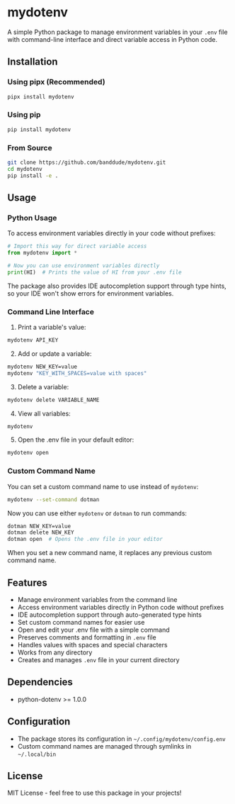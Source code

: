# mydotenv

A simple Python package to manage environment variables in your `.env` file with command-line interface and direct variable access in Python code.

## Installation

### Using pipx (Recommended)
```bash
pipx install mydotenv
```

### Using pip
```bash
pip install mydotenv
```

### From Source
```bash
git clone https://github.com/banddude/mydotenv.git
cd mydotenv
pip install -e .
```

## Usage

### Python Usage

To access environment variables directly in your code without prefixes:

```python
# Import this way for direct variable access
from mydotenv import *

# Now you can use environment variables directly
print(HI)  # Prints the value of HI from your .env file
```

The package also provides IDE autocompletion support through type hints, so your IDE won't show errors for environment variables.

### Command Line Interface

1. Print a variable's value:
```bash
mydotenv API_KEY
```

2. Add or update a variable:
```bash
mydotenv NEW_KEY=value
mydotenv "KEY_WITH_SPACES=value with spaces"
```

3. Delete a variable:
```bash
mydotenv delete VARIABLE_NAME
```

4. View all variables:
```bash
mydotenv
```

5. Open the .env file in your default editor:
```bash
mydotenv open
```

### Custom Command Name

You can set a custom command name to use instead of `mydotenv`:

```bash
mydotenv --set-command dotman
```

Now you can use either `mydotenv` or `dotman` to run commands:
```bash
dotman NEW_KEY=value
dotman delete NEW_KEY
dotman open  # Opens the .env file in your editor
```

When you set a new command name, it replaces any previous custom command name.

## Features

- Manage environment variables from the command line
- Access environment variables directly in Python code without prefixes
- IDE autocompletion support through auto-generated type hints
- Set custom command names for easier use
- Open and edit your .env file with a simple command
- Preserves comments and formatting in `.env` file
- Handles values with spaces and special characters
- Works from any directory
- Creates and manages `.env` file in your current directory

## Dependencies

- python-dotenv >= 1.0.0

## Configuration

- The package stores its configuration in `~/.config/mydotenv/config.env`
- Custom command names are managed through symlinks in `~/.local/bin`

## License

MIT License - feel free to use this package in your projects!
